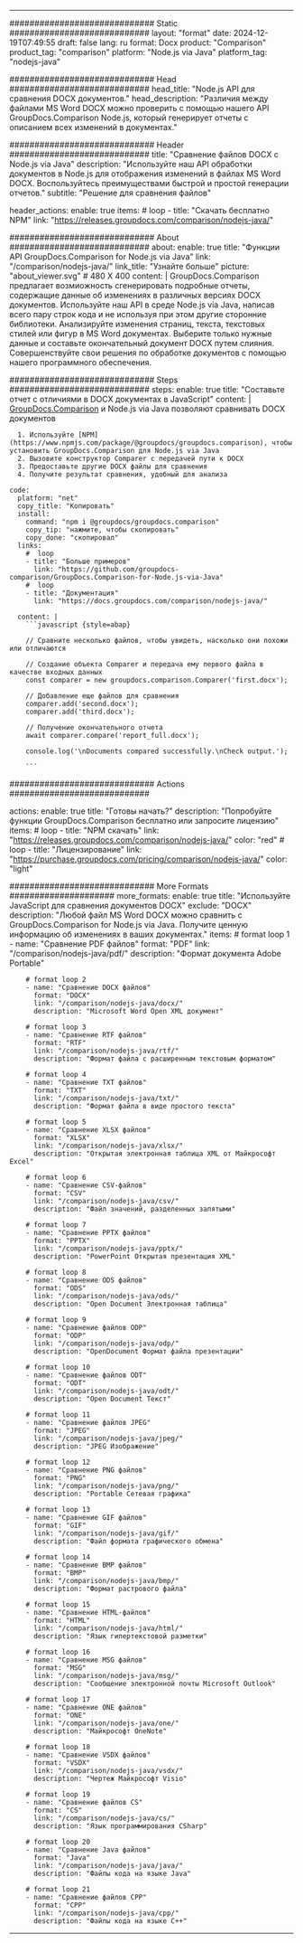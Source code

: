 
---
############################# Static ############################
layout: "format"
date:  2024-12-19T07:49:55
draft: false
lang: ru
format: Docx
product: "Comparison"
product_tag: "comparison"
platform: "Node.js via Java"
platform_tag: "nodejs-java"

############################# Head ############################
head_title: "Node.js API для сравнения DOCX документов."
head_description: "Различия между файлами MS Word DOCX можно проверить с помощью нашего API GroupDocs.Comparison Node.js, который генерирует отчеты с описанием всех изменений в документах."

############################# Header ############################
title: "Сравнение файлов DOCX с Node.js via Java" 
description: "Используйте наш API обработки документов в Node.js для отображения изменений в файлах MS Word DOCX. Воспользуйтесь преимуществами быстрой и простой генерации отчетов."
subtitle: "Решение для сравнения файлов" 

header_actions:
  enable: true
  items:
    #  loop
    - title: "Скачать бесплатно NPM"
      link: "https://releases.groupdocs.com/comparison/nodejs-java/"
      
############################# About ############################
about:
    enable: true
    title: "Функции API GroupDocs.Comparison for Node.js via Java"
    link: "/comparison/nodejs-java/"
    link_title: "Узнайте больше"
    picture: "about_viewer.svg" # 480 X 400
    content: |
        GroupDocs.Comparison предлагает возмиожность сгенерировать подробные отчеты, содержащие данные об изменениях в различных версиях DOCX документов. Используйте наш API в среде Node.js via Java, написав всего пару строк кода и не используя при этом другие сторонние библиотеки. Анализируйте изменения страниц, текста, текстовых стилей или фигур в MS Word документах. Выберите только нужные данные и составьте окончательный документ DOCX путем слияния. Совершенствуйте свои решения по обработке документов с помощью нашего программного обеспечения.

############################# Steps ############################
steps:
    enable: true
    title: "Составьте отчет с отличиями в DOCX документах в JavaScript"
    content: |
      [GroupDocs.Comparison](https://products.groupdocs.com/comparison/nodejs-java/) и Node.js via Java позволяют сравнивать DOCX документов
      
      1. Используйте [NPM](https://www.npmjs.com/package/@groupdocs/groupdocs.comparison), чтобы установить GroupDocs.Comparison для Node.js via Java
      2. Вызовите конструктор Comparer с передачей пути к DOCX
      3. Предоставьте другие DOCX файлы для сравнения
      4. Получите результат сравнения, удобный для анализа
   
    code:
      platform: "net"
      copy_title: "Копировать"
      install:
        command: "npm i @groupdocs/groupdocs.comparison"
        copy_tip: "нажмите, чтобы скопировать"
        copy_done: "скопировал"
      links:
        #  loop
        - title: "Больше примеров"
          link: "https://github.com/groupdocs-comparison/GroupDocs.Comparison-for-Node.js-via-Java"
        #  loop
        - title: "Документация"
          link: "https://docs.groupdocs.com/comparison/nodejs-java/"
          
      content: |
        ```javascript {style=abap}

        // Сравните несколько файлов, чтобы увидеть, насколько они похожи или отличаются

        // Создание объекта Comparer и передача ему первого файла в качестве входных данных
        const comparer = new groupdocs.comparison.Comparer('first.docx');

        // Добавление еще файлов для сравнения
        comparer.add('second.docx');
        comparer.add('third.docx');

        // Получение окончательного отчета
        await comparer.compare('report_full.docx');

        console.log('\nDocuments compared successfully.\nCheck output.');
        
        ```            

############################# Actions ############################

actions:
  enable: true
  title: "Готовы начать?"
  description: "Попробуйте функции GroupDocs.Comparison бесплатно или запросите лицензию"
  items:
    #  loop
    - title: "NPM скачать"
      link: "https://releases.groupdocs.com/comparison/nodejs-java/"
      color: "red"
        #  loop
    - title: "Лицензирование"
      link: "https://purchase.groupdocs.com/pricing/comparison/nodejs-java/"
      color: "light"


############################# More Formats #####################
more_formats:
    enable: true
    title: "Используйте JavaScript для сравнения документов DOCX"
    exclude: "DOCX"
    description: "Любой файл MS Word DOCX можно сравнить с GroupDocs.Comparison for Node.js via Java. Получите ценную информацию об изменениях в ваших документах."
    items: 
        # format loop 1
        - name: "Сравнение PDF файлов"
          format: "PDF"
          link: "/comparison/nodejs-java/pdf/"
          description: "Формат документа Adobe Portable"

        # format loop 2
        - name: "Сравнение DOCX файлов"
          format: "DOCX"
          link: "/comparison/nodejs-java/docx/"
          description: "Microsoft Word Open XML документ"

        # format loop 3
        - name: "Сравнение RTF файлов"
          format: "RTF"
          link: "/comparison/nodejs-java/rtf/"
          description: "Формат файла с расширенным текстовым форматом"

        # format loop 4
        - name: "Сравнение TXT файлов"
          format: "TXT"
          link: "/comparison/nodejs-java/txt/"
          description: "Формат файла в виде простого текста"

        # format loop 5
        - name: "Сравнение XLSX файлов"
          format: "XLSX"
          link: "/comparison/nodejs-java/xlsx/"
          description: "Открытая электронная таблица XML от Майкрософт Excel"

        # format loop 6
        - name: "Сравнение CSV-файлов"
          format: "CSV"
          link: "/comparison/nodejs-java/csv/"
          description: "Файл значений, разделенных запятыми"

        # format loop 7
        - name: "Сравнение PPTX файлов"
          format: "PPTX"
          link: "/comparison/nodejs-java/pptx/"
          description: "PowerPoint Открытая презентация XML"

        # format loop 8
        - name: "Сравнение ODS файлов"
          format: "ODS"
          link: "/comparison/nodejs-java/ods/"
          description: "Open Document Электронная таблица"

        # format loop 9
        - name: "Сравнение файлов ODP"
          format: "ODP"
          link: "/comparison/nodejs-java/odp/"
          description: "OpenDocument Формат файла презентации"

        # format loop 10
        - name: "Сравнение файлов ODT"
          format: "ODT"
          link: "/comparison/nodejs-java/odt/"
          description: "Open Document Текст"

        # format loop 11
        - name: "Сравнение файлов JPEG"
          format: "JPEG"
          link: "/comparison/nodejs-java/jpeg/"
          description: "JPEG Изображение"

        # format loop 12
        - name: "Сравнение PNG файлов"
          format: "PNG"
          link: "/comparison/nodejs-java/png/"
          description: "Portable Сетевая графика"

        # format loop 13
        - name: "Сравнение GIF файлов"
          format: "GIF"
          link: "/comparison/nodejs-java/gif/"
          description: "Файл формата графического обмена"

        # format loop 14
        - name: "Сравнение BMP файлов"
          format: "BMP"
          link: "/comparison/nodejs-java/bmp/"
          description: "Формат растрового файла"

        # format loop 15
        - name: "Сравнение HTML-файлов"
          format: "HTML"
          link: "/comparison/nodejs-java/html/"
          description: "Язык гипертекстовой разметки"

        # format loop 16
        - name: "Сравнение MSG файлов"
          format: "MSG"
          link: "/comparison/nodejs-java/msg/"
          description: "Сообщение электронной почты Microsoft Outlook"

        # format loop 17
        - name: "Сравнение ONE файлов"
          format: "ONE"
          link: "/comparison/nodejs-java/one/"
          description: "Майкрософт OneNote"

        # format loop 18
        - name: "Сравнение VSDX файлов"
          format: "VSDX"
          link: "/comparison/nodejs-java/vsdx/"
          description: "Чертеж Майкрософт Visio"

        # format loop 19
        - name: "Сравнение файлов CS"
          format: "CS"
          link: "/comparison/nodejs-java/cs/"
          description: "Язык программирования CSharp"

        # format loop 20
        - name: "Сравнение Java файлов"
          format: "Java"
          link: "/comparison/nodejs-java/java/"
          description: "Файлы кода на языке Java"
          
        # format loop 21
        - name: "Сравнение файлов CPP"
          format: "CPP"
          link: "/comparison/nodejs-java/cpp/"
          description: "Файлы кода на языке C++"
---
